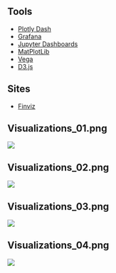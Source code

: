 ## Tools

* [Plotly Dash](https://plot.ly/products/dash/)
* [Grafana](https://grafana.com)
* [Jupyter Dashboards](https://jupyter-dashboards-layout.readthedocs.io/en/latest/)
* [MatPlotLib](https://matplotlib.org)
* [Vega](https://vega.github.io/vega/)
* [D3.js](https://d3js.org)

## Sites

* [Finviz](https://finviz.com/map.ashx?t=sec)

## Visualizations_01.png
![](https://github.com/geoffreylink/Projects/blob/master/10%20Visualizations/Visualizations_01.png)

## Visualizations_02.png
![](https://github.com/geoffreylink/Projects/blob/master/10%20Visualizations/Visualizations_02.png)

## Visualizations_03.png
![](https://github.com/geoffreylink/Projects/blob/master/10%20Visualizations/Visualizations_03.png)

## Visualizations_04.png
![](https://github.com/geoffreylink/Projects/blob/master/10%20Visualizations/Visualizations_04.png)
